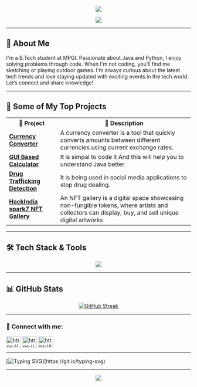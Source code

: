 <p align="center">
  <img src="https://capsule-render.vercel.app/api?type=waving&color=0:00FF66,100:8A2BE2&height=200&section=header&text=Hello,%20I'm%20Akshat%20Verma%20👋&fontSize=40&fontColor=ffffff&animation=fadeIn" />
</p>
<p align="center">
  <!-- <img src="https://git.io/typing-svg"> -->
  <img src="https://readme-typing-svg.demolab.com?font=Fira+Code&weight=700&pause=1000&center=true&vCenter=true&random=true&width=435&lines=Tech+Enthusiast;Java+Developer;Python+Developer;AI+Explorer" />
</p>

---

## 🚀 About Me  

I'm a B.Tech student at MPGI. Passionate about Java and Python, I enjoy solving problems through code. When I'm not coding, you’ll find me sketching or playing outdoor games. I'm always curious about the latest tech trends and love staying updated with exciting events in the tech world. Let’s connect and share knowledge!  

---


## 🚀 **Some of My Top Projects**  

<p align="center">
  <table>
    <tr>
      <th>🚀 Project</th>
      <th>📌 Description</th>
    </tr>
    <tr>
      <td><strong><a href="#">Currency Converter</a></strong></td>
      <td>A currency converter is a tool that quickly converts amounts between different currencies using current exchange rates.</td>
    </tr>
    <tr>
      <td><strong><a href="#">GUI Based Calculator</a></strong></td>
      <td>It is simpal to code it And this will help you to understand Java better</td>
    </tr>
    <tr>
      <td><strong><a href="#">Drug Trafficking Detection</a></strong></td>
      <td>It is being used in social media applications to stop drug dealing.</td>
    </tr>
    <tr>
      <td><strong><a href="#">HackIndia spark7 NFT Gallery</a></strong></td>
      <td>An NFT gallery is a digital space showcasing non-fungible tokens, where artists and collectors can display, buy, and sell unique digital artworks </td>
    </tr>
  </table>
</p>

--- 

## 🛠 Tech Stack & Tools  

<p align="center">
  <img src="https://skillicons.dev/icons?i=bash,c,cpp,css,discord,eclipse,github,html,java,js,kotlin,mysql,py,vscode" />
</p>

---

## 📊 GitHub Stats  

<p align="center">
<a href="https://git.io/streak-stats"><img src="https://github-readme-streak-stats.herokuapp.com?user=akshatverma16&theme=radical&hide_border=true" alt="GitHub Streak" /></a>
  <br/>
<p>

---


### 🔗 **Connect with me:**
<p align="left">
<a href="https://www.linkedin.com/in/akshat-verma-373b81296" target="blank"><img align="center" src="https://raw.githubusercontent.com/rahuldkjain/github-profile-readme-generator/master/src/images/icons/Social/linked-in-alt.svg" alt="https://www.linkedin.com/in/akshat-verma-373b81296" height="30" width="40" /></a>
<a href="https://www.instagram.com/a.k.s.h.a.t._16" target="blank"><img align="center" src="https://raw.githubusercontent.com/rahuldkjain/github-profile-readme-generator/master/src/images/icons/Social/instagram.svg" alt="https://www.instagram.com/a.k.s.h.a.t._16" height="30" width="40" /></a>
<a href="https://leetcode.com/akshat_16/" target="blank"><img align="center" src="https://raw.githubusercontent.com/rahuldkjain/github-profile-readme-generator/master/src/images/icons/Social/leet-code.svg" alt="https://leetcode.com/akshat_16/" height="30" width="40" /></a>

<!-- <a href="https://www.geeksforgeeks.org/user/akshat_16/" target="blank"><img align="center" src="https://raw.githubusercontent.com/rahuldkjain/github-profile-readme-generator/master/src/images/icons/Social/geeks-for-geeks.svg" alt="https://www.geeksforgeeks.org/user/darshanpc25/" height="30" width="40" /></a> -->
</p>

--- 

[![Typing SVG](https://readme-typing-svg.demolab.com?font=Jersey+10&pause=1000&color=FDB60D&random=false&width=439&lines=Thanks+For+Visiting+My+Profile+!!)](https://git.io/typing-svg)

---

<p align="center">
  <img src="https://capsule-render.vercel.app/api?type=waving&color=0:8A2BE2,100:00FF66&height=200&section=footer&text=✨%20Code,%20Build,%20Innovate!%20🚀&fontSize=40&fontColor=ffffff&animation=fadeIn"/>
</p>
